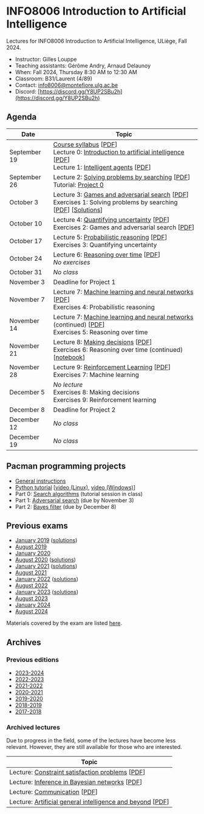 # INFO8006 Introduction to Artificial Intelligence

Lectures for INFO8006 Introduction to Artificial Intelligence, ULiège, Fall 2024.

- Instructor: Gilles Louppe
- Teaching assistants: Gérôme Andry, Arnaud Delaunoy
- When: Fall 2024, Thursday 8:30 AM to 12:30 AM
- Classroom: B31/Laurent (4/89)
- Contact: [info8006@montefiore.ulg.ac.be](mailto:info8006@montefiore.ulg.ac.be)
- Discord: [https://discord.gg/Y8UP2SBu2h](https://discord.gg/Y8UP2SBu2h)

## Agenda

| Date | Topic |
| ---- | ----- |
| September 19 | [Course syllabus][syllabus] [[PDF][syllabus-pdf]] <br> Lecture 0: [Introduction to artificial intelligence][l0] [[PDF][l0-pdf]] <br> Lecture 1: [Intelligent agents][l1] [[PDF][l1-pdf]] |
| September 26 | Lecture 2: [Solving problems by searching][l2] [[PDF][l2-pdf]] <br> Tutorial: [Project 0](projects/project0) |
| October 3 | Lecture 3: [Games and adversarial search][l3] [[PDF][l3-pdf]] <br> Exercises 1: Solving problems by searching [[PDF][e1]] [[Solutions][e1s]] |
| October 10 | Lecture 4: [Quantifying uncertainty][l4] [[PDF][l4-pdf]] <br> Exercises 2: Games and adversarial search [[PDF][e2]]|
| October 17 | Lecture 5: [Probabilistic reasoning][l5] [[PDF][l5-pdf]] <br>Exercises 3: Quantifying uncertainty |
| October 24 | Lecture 6: [Reasoning over time][l6] [[PDF][l6-pdf]]<br>_No exercises_|
| October 31 | _No class_ |
| November 3 | Deadline for Project 1 |
| November 7 | Lecture 7: [Machine learning and neural networks][l7] [[PDF][l7-pdf]] <br> Exercises 4: Probabilistic reasoning |
| November 14 |  Lecture 7: [Machine learning and neural networks][l7] (continued) [[PDF][l7-pdf]]  <br> Exercises 5: Reasoning over time |
| November 21 |Lecture 8: [Making decisions][l8] [[PDF][l8-pdf]]  <br> Exercises 6: Reasoning over time (continued) [[notebook](code/exercises-4-kalman.ipynb)] |
| November 28 | Lecture 9: [Reinforcement Learning][l9] [[PDF][l9-pdf]] <br> Exercises 7: Machine learning  |
| December 5 | _No lecture_ <br> Exercises 8: Making decisions <br>  Exercises 9: Reinforcement learning |
| December 8 | Deadline for Project 2 |
| December 12 | _No class_ |
| December 19 | _No class_ | 

[syllabus]: https://glouppe.github.io/info8006-introduction-to-ai/?p=course-syllabus.md
[syllabus-pdf]: https://glouppe.github.io/info8006-introduction-to-ai/pdf/course-syllabus.pdf

[l0]: https://glouppe.github.io/info8006-introduction-to-ai/?p=lecture0.md
[l0-pdf]: https://glouppe.github.io/info8006-introduction-to-ai/pdf/lec0.pdf

[l1]: https://glouppe.github.io/info8006-introduction-to-ai/?p=lecture1.md
[l1-pdf]: https://glouppe.github.io/info8006-introduction-to-ai/pdf/lec1.pdf

[l2]: https://glouppe.github.io/info8006-introduction-to-ai/?p=lecture2.md
[l2-pdf]: https://glouppe.github.io/info8006-introduction-to-ai/pdf/lec2.pdf

[l3]: https://glouppe.github.io/info8006-introduction-to-ai/?p=lecture3.md
[l3-pdf]: https://glouppe.github.io/info8006-introduction-to-ai/pdf/lec3.pdf

[l4]: https://glouppe.github.io/info8006-introduction-to-ai/?p=lecture4.md
[l4-pdf]: https://glouppe.github.io/info8006-introduction-to-ai/pdf/lec4.pdf

[l5]: https://glouppe.github.io/info8006-introduction-to-ai/?p=lecture5.md
[l5-pdf]: https://glouppe.github.io/info8006-introduction-to-ai/pdf/lec5.pdf

[l6]: https://glouppe.github.io/info8006-introduction-to-ai/?p=lecture6.md
[l6-pdf]: https://glouppe.github.io/info8006-introduction-to-ai/pdf/lec6.pdf

[l7]: https://glouppe.github.io/info8006-introduction-to-ai/?p=lecture7.md
[l7-pdf]: https://glouppe.github.io/info8006-introduction-to-ai/pdf/lec7.pdf

[l8]: https://glouppe.github.io/info8006-introduction-to-ai/?p=lecture8.md
[l8-pdf]: https://glouppe.github.io/info8006-introduction-to-ai/pdf/lec8.pdf

[l9]: https://glouppe.github.io/info8006-introduction-to-ai/?p=lecture9.md
[l9-pdf]: https://glouppe.github.io/info8006-introduction-to-ai/pdf/lec9.pdf

[e1]: https://glouppe.github.io/info8006-introduction-to-ai/pdf/exercises-1.pdf
[e1s]: https://glouppe.github.io/info8006-introduction-to-ai/pdf/exercises-1-solutions.pdf
[e2]: https://glouppe.github.io/info8006-introduction-to-ai/pdf/exercises-2.pdf
[e2s]: https://glouppe.github.io/info8006-introduction-to-ai/pdf/exercises-2-solutions.pdf
[e3]: https://glouppe.github.io/info8006-introduction-to-ai/pdf/exercises-3.pdf
[e3s]: https://glouppe.github.io/info8006-introduction-to-ai/pdf/exercises-3-solutions.pdf
[e4]: https://glouppe.github.io/info8006-introduction-to-ai/pdf/exercises-4.pdf
[e4s]: https://glouppe.github.io/info8006-introduction-to-ai/pdf/exercises-4-solutions.pdf
[e5]: https://glouppe.github.io/info8006-introduction-to-ai/pdf/exercises-5.pdf
[e5s]: https://glouppe.github.io/info8006-introduction-to-ai/pdf/exercises-5-solutions.pdf
[e6]: https://glouppe.github.io/info8006-introduction-to-ai/pdf/exercises-6.pdf
[e6s]: https://glouppe.github.io/info8006-introduction-to-ai/pdf/exercises-6-solutions.pdf
[e7]: https://glouppe.github.io/info8006-introduction-to-ai/pdf/exercises-7.pdf
[e7s]: https://glouppe.github.io/info8006-introduction-to-ai/pdf/exercises-7-solutions.pdf

## Pacman programming projects

- [General instructions](projects)
- [Python tutorial](python-tutorial) [[video (Linux)](https://www.youtube.com/watch?v=aul2ARPn790), [video (Windows)](https://www.youtube.com/watch?v=CWNOHrwzIaM)]
- Part 0: [Search algorithms](projects/project0) (tutorial session in class)
- Part 1: [Adversarial search](projects/project1) (due by November 3)
- Part 2: [Bayes filter](projects/project2) (due by December 8)

## Previous exams

- [January 2019](https://glouppe.github.io/info8006-introduction-to-ai/pdf/exam-january2019.pdf) ([solutions](https://glouppe.github.io/info8006-introduction-to-ai/pdf/exam-january2019-solutions.pdf))
- [August 2019](https://glouppe.github.io/info8006-introduction-to-ai/pdf/exam-august2019.pdf)
- [January 2020](https://glouppe.github.io/info8006-introduction-to-ai/pdf/exam-january2020.pdf)
- [August 2020](https://glouppe.github.io/info8006-introduction-to-ai/pdf/exam-august2020.pdf) ([solutions](https://glouppe.github.io/info8006-introduction-to-ai/pdf/exam-august2020-solutions.pdf))
- [January 2021](https://glouppe.github.io/info8006-introduction-to-ai/pdf/exam-january2021.pdf) ([solutions](https://glouppe.github.io/info8006-introduction-to-ai/pdf/exam-january2021-solutions.pdf))
- [August 2021](https://glouppe.github.io/info8006-introduction-to-ai/pdf/exam-august2021.pdf)
- [January 2022](https://glouppe.github.io/info8006-introduction-to-ai/pdf/exam-january2022.pdf) ([solutions](https://glouppe.github.io/info8006-introduction-to-ai/pdf/exam-january2022-solutions.pdf))
- [August 2022](https://glouppe.github.io/info8006-introduction-to-ai/pdf/exam-august2022.pdf)
- [January 2023](https://glouppe.github.io/info8006-introduction-to-ai/pdf/exam-january2023.pdf) ([solutions](https://glouppe.github.io/info8006-introduction-to-ai/pdf/exam-january2023-solutions.pdf))
- [August 2023](https://glouppe.github.io/info8006-introduction-to-ai/pdf/exam-august2023.pdf)
- [January 2024](https://glouppe.github.io/info8006-introduction-to-ai/pdf/exam-january2024.pdf) 
- [August 2024](https://glouppe.github.io/info8006-introduction-to-ai/pdf/exam-august2024.pdf)

Materials covered by the exam are listed [here](https://glouppe.github.io/info8006-introduction-to-ai/pdf/info8006-grid.pdf).

## Archives

### Previous editions

- [2023-2024](https://github.com/glouppe/info8006-introduction-to-ai/tree/info8006-2023)
- [2022-2023](https://github.com/glouppe/info8006-introduction-to-ai/tree/info8006-2022)
- [2021-2022](https://github.com/glouppe/info8006-introduction-to-ai/tree/info8006-2021)
- [2020-2021](https://github.com/glouppe/info8006-introduction-to-ai/tree/info8006-2020)
- [2019-2020](https://github.com/glouppe/info8006-introduction-to-ai/tree/info8006-2019)
- [2018-2019](https://github.com/glouppe/info8006-introduction-to-ai/tree/info8006-2018)
- [2017-2018](https://github.com/glouppe/info8006-introduction-to-ai/tree/info8006-2017)

### Archived lectures

Due to progress in the field, some of the lectures have become less relevant. However, they are still available for those who are interested.

| Topic |
| --- |
| Lecture: [Constraint satisfaction problems](https://glouppe.github.io/info8006-introduction-to-ai/?p=archives-lecture-csp.md) [[PDF](https://glouppe.github.io/info8006-introduction-to-ai/pdf/archives-lec-csp.pdf)] |
| Lecture: [Inference in Bayesian networks](https://glouppe.github.io/info8006-introduction-to-ai/?p=archives-lecture-inference.md) [[PDF](https://glouppe.github.io/info8006-introduction-to-ai/pdf/archives-lec-inference.pdf)] |
| Lecture: [Communication](https://glouppe.github.io/info8006-introduction-to-ai/?p=archives-lecture-communication.md) [[PDF](https://glouppe.github.io/info8006-introduction-to-ai/pdf/archives-lec-communication.pdf)] |
| Lecture: [Artificial general intelligence and beyond](https://glouppe.github.io/info8006-introduction-to-ai/?p=archives-lecture-agi.md) [[PDF](https://glouppe.github.io/info8006-introduction-to-ai/pdf/archives-lec-agi.pdf)] |


